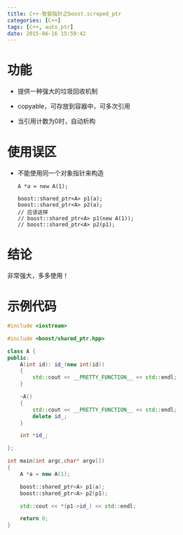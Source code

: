 ```yaml
---
title: C++-智能指针之boost.scroped_ptr
categories: [C++]
tags: [C++, auto_ptr]
date: 2015-06-16 15:59:42
---
```


# 功能

-   提供一种强大的垃圾回收机制

-   copyable，可存放到容器中，可多次引用

-   当引用计数为0时，自动析构

# 使用误区

-   不能使用同一个对象指针来构造

        A *a = new A(1);

        boost::shared_ptr<A> p1(a);
        boost::shared_ptr<A> p2(a);
        // 应该这样
        // boost::shared_ptr<A> p1(new A(1));
        // boost::shared_ptr<A> p2(p1);

# 结论

非常强大，多多使用！

# 示例代码

```C++
#include <iostream>

#include <boost/shared_ptr.hpp>

class A {
public:
    A(int id): id_(new int(id))
    {
        std::cout << __PRETTY_FUNCTION__ << std::endl;
    }

    ~A()
    {
        std::cout << __PRETTY_FUNCTION__ << std::endl;
        delete id_;
    }

    int *id_;

};

int main(int argc,char* argv[])
{
    A *a = new A(1);

    boost::shared_ptr<A> p1(a);
    boost::shared_ptr<A> p2(p1);

    std::cout << *(p1->id_) << std::endl;

    return 0;
}
```
